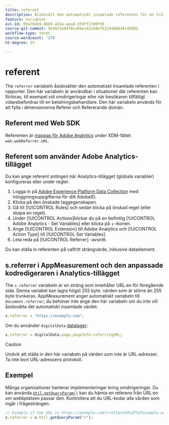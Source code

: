 ```yaml
---
title: referent
description: Åsidosätt den automatiskt insamlade referenten för en träff.
feature: Variables
exl-id: 09a76de9-0689-424a-aead-3fdff1709fd9
source-git-commit: 9e20c5e6470ca5bec823e8ef6314468648c458d2
workflow-type: tm+mt
source-wordcount: '276'
ht-degree: 1%

---
```


# referent

The `referrer` variabeln åsidosätter den automatiskt insamlade referenten i rapporter. Den här variabeln är användbar i situationer där referenten kan förloras, till exempel vid omdirigeringar eller när besökaren tillfälligt vidarebefordras till en betalningsbehandlare. Den här variabeln används för att fylla i dimensionerna Referer och Refererande domän.

## Referent med Web SDK

Referenten är [mappas för Adobe Analytics](https://experienceleague.adobe.com/docs/analytics/implementation/aep-edge/variable-mapping.html) under XDM-fältet `web.webReferrer.URL`.

## Referent som använder Adobe Analytics-tillägget

Du kan ange referent antingen när Analytics-tillägget (globala variabler) konfigureras eller under regler.

1. Logga in på [Adobe Experience Platform Data Collection](https://experience.adobe.com/data-collection) med inloggningsuppgifterna för ditt AdobeID.
2. Klicka på den önskade taggegenskapen.
3. Gå till [!UICONTROL Rules] och sedan klicka på önskad regel (eller skapa en regel).
4. Under [!UICONTROL Actions]klickar du på en befintlig [!UICONTROL Adobe Analytics - Set Variables] eller klicka på +-ikonen.
5. Ange [!UICONTROL Extension] till Adobe Analytics och [!UICONTROL Action Type] till [!UICONTROL Set Variables].
6. Leta reda på [!UICONTROL Referrer] -avsnitt.

Du kan ställa in referenten på valfritt strängvärde, inklusive dataelement.

## s.referrer i AppMeasurement och den anpassade kodredigeraren i Analytics-tillägget

The `s.referrer` variabeln är en sträng som innehåller URL:en för föregående sida. Denna variabel kan lagra högst 255 byte. värden som är större än 255 byte trunkeras. AppMeasurement anger automatiskt variabeln till `document.referrer`; du behöver inte ange den här variabeln om du inte vill åsidosätta det automatiskt insamlade värdet.

```js
s.referrer = "https://example.com";
```

Om du använder `digitalData` [datalager](../../prepare/data-layer.md):

```js
s.referrer = digitalData.page.pageInfo.referringURL;
```

>[!CAUTION]
>
>Undvik att ställa in den här variabeln på värden som inte är URL-adresser. Ta inte bort URL-adressens protokoll.

## Exempel

Många organisationer hanterar implementeringar kring omdirigeringar. Du kan använda [`Util.getQueryParam()`](../functions/util-getqueryparam.md) kan du hämta en referens från URL:en om webbplatsen passar den. Kontrollera att du URL-kodar alla värden som ingår i frågesträngen.

```js
// Example if the URL is https://example.com?r=https%3A%2F%2Fexample.org
s.referrer = s.Util.getQueryParam("r");
```

